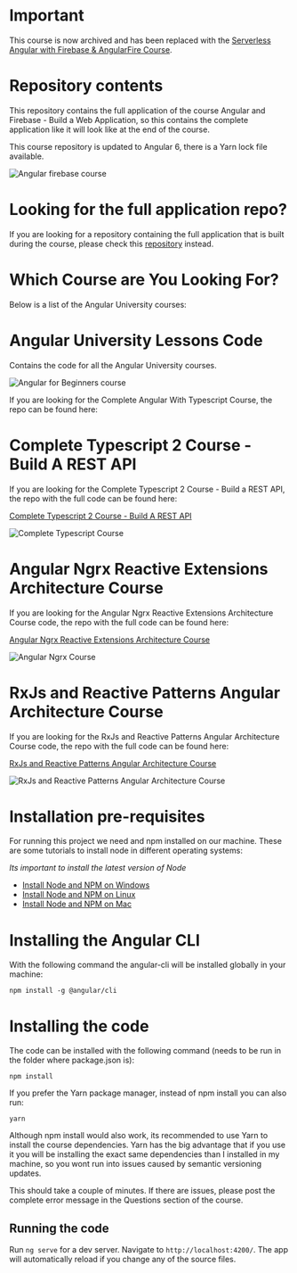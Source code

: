 # Important

This course is now archived and has been replaced with the [Serverless Angular with Firebase & AngularFire Course](https://github.com/angular-university/firebase-course).

# Repository contents

This repository contains the full application of the course Angular and Firebase - Build a Web Application, so this contains the complete application like it will look like at the end of the course. 

This course repository is updated to Angular 6, there is a Yarn lock file available.

![Angular firebase course](https://angular-academy.s3.amazonaws.com/thumbnails/angular_app-firebase-small.jpg)


# Looking for the full application repo? 

If you are looking for a repository containing the full application that is built during the course, please check this [repository](https://github.com/angular-university/angular-firebase-app) instead.

# Which Course are You Looking For?

Below is a list of the Angular University courses:

# Angular University Lessons Code
Contains the code for all the Angular University courses.

![Angular for Beginners course](https://angular-academy.s3.amazonaws.com/thumbnails/angular2-for-beginners-small.png)

If you are looking for the Complete Angular With Typescript Course, the repo can be found here:

# Complete Typescript 2 Course - Build A REST API

If you are looking for the Complete Typescript 2 Course - Build a REST API, the repo with the full code can be found here:

[Complete Typescript 2 Course - Build A REST API](https://github.com/angular-university/complete-typescript-course)

![Complete Typescript Course](https://angular-academy.s3.amazonaws.com/thumbnails/typescript-2-small.png)


# Angular Ngrx Reactive Extensions Architecture Course 

If you are looking for the Angular Ngrx Reactive Extensions Architecture Course code, the repo with the full code can be found here:

[Angular Ngrx Reactive Extensions Architecture Course](https://github.com/angular-university/ngrx-course)

![Angular Ngrx Course](https://angular-academy.s3.amazonaws.com/thumbnails/ngrx-angular.png)


# RxJs and Reactive Patterns Angular Architecture Course

If you are looking for the RxJs and Reactive Patterns Angular Architecture Course code, the repo with the full code can be found here:

[RxJs and Reactive Patterns Angular Architecture Course](https://angular-university.io/course/reactive-angular-architecture-course)

![RxJs and Reactive Patterns Angular Architecture Course](https://s3-us-west-1.amazonaws.com/angular-academy/blog/images/rxjs-reactive-patterns-small.png)


# Installation pre-requisites

For running this project we need and npm installed on our machine. These are some tutorials to install node in different operating systems: 

*Its important to install the latest version of Node*

- [Install Node and NPM on Windows](https://www.youtube.com/watch?v=8ODS6RM6x7g)
- [Install Node and NPM on Linux](https://www.youtube.com/watch?v=yUdHk-Dk_BY)
- [Install Node and NPM on Mac](https://www.youtube.com/watch?v=Imj8PgG3bZU)


# Installing the Angular CLI

With the following command the angular-cli will be installed globally in your machine:

    npm install -g @angular/cli

# Installing the code

The code can be installed with the following command (needs to be run in the folder where package.json is):

    npm install 

If you prefer the Yarn package manager, instead of npm install you can also run:

    yarn

Although npm install would also work, its recommended to use Yarn to install the course dependencies. Yarn has the big advantage that if you use it you will be
installing the exact same dependencies than I installed in my machine, so you wont run into issues caused by semantic versioning updates.

This should take a couple of minutes. If there are issues, please post the complete error message in the Questions section of the course.    


## Running the code
Run `ng serve` for a dev server. Navigate to `http://localhost:4200/`. The app will automatically reload if you change any of the source files.
